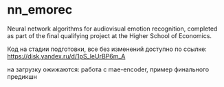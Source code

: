 # nn_emorec
Neural network algorithms for audiovisual emotion recognition, completed as part of the final qualifying project at the Higher School of Economics.

Код на стадии подготовки, все без изменений доступно по ссылке: https://disk.yandex.ru/d/1pS_leUrBP6m_A

на загрузку ожижаются: работа с mae-encoder, пример финального предикшн
